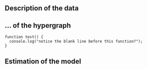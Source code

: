 ## Description of the data



## ... of the hypergraph
```
function test() {
  console.log("notice the blank line before this function?");
}
```


## Estimation of the model
